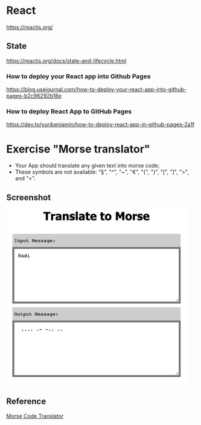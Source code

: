 # React

https://reactjs.org/

## State

https://reactjs.org/docs/state-and-lifecycle.html

### How to deploy your React app into Github Pages

https://blog.usejournal.com/how-to-deploy-your-react-app-into-github-pages-b2c96292b18e

### How to deploy React App to GitHub Pages

https://dev.to/yuribenjamin/how-to-deploy-react-app-in-github-pages-2a1f

# Exercise "Morse translator"

- Your App should translate any given text into morse code;
- These symbols are not available: "§", "^", "~", "€", "{", "}", "[", "]", ">", and "<".

## Screenshot

![screenshot](./screenshot.png)

## Reference

[Morse Code Translator](https://morsecode.world/international/translator.html)